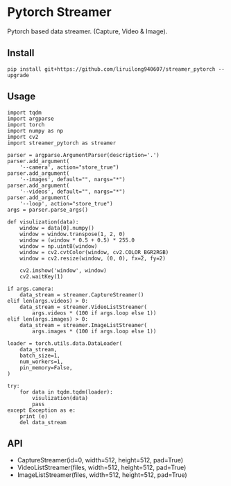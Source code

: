 # Pytorch Streamer

Pytorch based data streamer. (Capture, Video & Image).

## Install

```
pip install git+https://github.com/liruilong940607/streamer_pytorch --upgrade
```

## Usage

```
import tqdm
import argparse
import torch
import numpy as np
import cv2
import streamer_pytorch as streamer

parser = argparse.ArgumentParser(description='.')
parser.add_argument(
    '--camera', action="store_true")
parser.add_argument(
    '--images', default="", nargs="*")
parser.add_argument(
    '--videos', default="", nargs="*")
parser.add_argument(
    '--loop', action="store_true")
args = parser.parse_args()

def visulization(data):
    window = data[0].numpy()
    window = window.transpose(1, 2, 0)
    window = (window * 0.5 + 0.5) * 255.0
    window = np.uint8(window)
    window = cv2.cvtColor(window, cv2.COLOR_BGR2RGB) 
    window = cv2.resize(window, (0, 0), fx=2, fy=2)

    cv2.imshow('window', window)
    cv2.waitKey(1)

if args.camera:
    data_stream = streamer.CaptureStreamer()
elif len(args.videos) > 0:
    data_stream = streamer.VideoListStreamer(
        args.videos * (100 if args.loop else 1))
elif len(args.images) > 0:
    data_stream = streamer.ImageListStreamer(
        args.images * (100 if args.loop else 1))

loader = torch.utils.data.DataLoader(
    data_stream, 
    batch_size=1, 
    num_workers=1, 
    pin_memory=False,
)

try:
    for data in tqdm.tqdm(loader):
        visulization(data)
        pass
except Exception as e:
    print (e)
    del data_stream

```

## API

- CaptureStreamer(id=0, width=512, height=512, pad=True)
- VideoListStreamer(files, width=512, height=512, pad=True)
- ImageListStreamer(files, width=512, height=512, pad=True)
